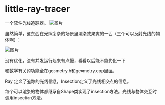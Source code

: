 # little-ray-tracer
 一个软件光线追踪器。
![图片](https://github.com/137900114/little-ray-tracer/blob/master/Main/RayTracer1.png)

 虽然简单，这东西在光照复杂的场景里渲染效果爽的一匹（三个可以反射光线的物体啊）：
 
![图片](https://github.com/137900114/little-ray-tracer/blob/master/Main/RayTracer2.png)

没有优化，没有并发运行起来有点慢，看看以后能不能优化一下

和数学有关的功能全在geometry.h和geometry.cpp里面。

Ray 定义了追踪的光线信息，Insection定义了光线相交点的信息。

每个可以渲染的物体都继承自Shape类实现了insection方法。光线与物体交互时调用insection方法。
